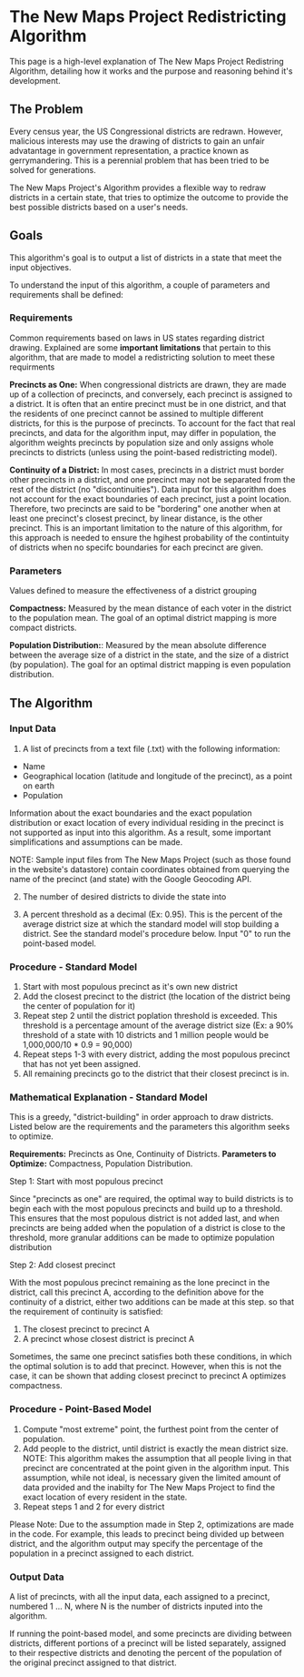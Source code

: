 # The New Maps Project Redistricting Algorithm

This page is a high-level explanation of The New Maps Project Redistring Algorithm, detailing how it works and the purpose and reasoning behind it's development.

## The Problem

Every census year, the US Congressional districts are redrawn. However, malicious interests may use the drawing of districts to gain an unfair advatantage in government representation, a practice known as gerrymandering. This is a perennial problem that has been tried to be solved for generations.

The New Maps Project's Algorithm provides a flexible way to redraw districts in a certain state, that tries to optimize the outcome to provide the best possible districts based on a user's needs.

## Goals

This algorithm's goal is to output a list of districts in a state that meet the input objectives.

To understand the input of this algorithm, a couple of parameters and requirements shall be defined:

### Requirements

Common requirements based on laws in US states regarding district drawing. Explained are some **important limitations** that pertain to this algorithm, that are made to model a redistricting solution to meet these requirments

**Precincts as One:** When congressional districts are drawn, they are made up of a collection of precincts, and conversely, each precinct is assigned to a district. It is often that an entire precinct must be in one district, and that the residents of one precinct cannot be assined to multiple different districts, for this is the purpose of precincts. To account for the fact that real precincts, and data for the algorithm input, may differ in population, the algorithm weights precincts by population size and only assigns whole precincts to districts (unless using the point-based redistricting model).

**Continuity of a District:** In most cases, precincts in a district must border other precincts in a district, and one precinct may not be separated from the rest of the district (no "discontinuities"). Data input for this algorithm does not account for the exact boundaries of each precinct, just a point location. Therefore, two precincts are said to be "bordering" one another when at least one precinct's closest precinct, by linear distance, is the other precinct. This is an important limitation to the nature of this algorithm, for this approach is needed to ensure the hgihest probability of the contintuity of districts when no specifc boundaries for each precinct are given. 

### Parameters
Values defined to measure the effectiveness of a district grouping

**Compactness:** Measured by the mean distance of each voter in the district to the population mean. The goal of an optimal district mapping is more compact districts.

**Population Distribution:**: Measured by the mean absolute difference between the average size of a district in the state, and the size of a district (by population). The goal for an optimal district mapping is even population distribution.

## The Algorithm

### Input Data

1. A list of precincts from a text file (.txt) with the following information:
- Name
- Geographical location (latitude and longitude of the precinct), as a point on earth
- Population

Information about the exact boundaries and the exact population distribution or exact location of every individual residing in the precinct is not supported as input into this algorithm. As a result, some important simplifications and assumptions can be made.

NOTE: Sample input files from The New Maps Project (such as those found in the website's datastore) contain coordinates obtained from querying the name of the precinct (and state) with the Google Geocoding API.

2. The number of desired districts to divide the state into

3. A percent threshold as a decimal (Ex: 0.95). This is the percent of the average district size at which the standard model will stop building a district. See the standard model's procedure below. Input "0" to run the point-based model.

### Procedure - Standard Model

1. Start with most populous precinct as it's own new district
2. Add the closest precinct to the district (the location of the district being the center of population for it)
3. Repeat step 2 until the district poplation threshold is exceeded. This threshold is a percentage amount of the average district size (Ex: a 90% threshold of a state with 10 districts and 1 million people would be 1,000,000/10 * 0.9 = 90,000)
4. Repeat steps 1-3 with every district, adding the most populous precinct that has not yet been assigned.
5. All remaining precincts go to the district that their closest precinct is in.

### Mathematical Explanation - Standard Model

This is a greedy, "district-building" in order approach to draw districts. Listed below are the requirements and the parameters this algorithm seeks to optimize.

**Requirements:** Precincts as One, Continuity of Districts.
**Parameters to Optimize:** Compactness, Population Distribution.

Step 1: Start with most populous precinct

Since "precincts as one" are required, the optimal way to build districts is to begin each with the most populous precincts and build up to a threshold. This ensures that the most populous district is not added last, and when precincts are being added when the population of a district is close to the threshold, more granular additions can be made to optimize population distribution

Step 2: Add closest precinct

With the most populous precinct remaining as the lone precinct in the district, call this precinct A, according to the definition above for the continuity of a district, either two additions can be made at this step. so that the requirement of continuity is satisfied:

  1. The closest precinct to precinct A
  2. A precinct whose closest district is precinct A

Sometimes, the same one precinct satisfies both these conditions, in which the optimal solution is to add that precinct. However, when this is not the case, it can be shown that adding closest precinct to precinct A optimizes compactness.



### Procedure - Point-Based Model

1. Compute "most extreme" point, the furthest point from the center of population.
2. Add people to the district, until district is exactly the mean district size. NOTE: This algorithm makes the assumption that all people living in that precinct are concentrated at the point given in the algorithm input. This assumption, while not ideal, is necessary given the limited amount of data provided and the inabilty for The New Maps Project to find the exact location of every resident in the state.
4. Repeat steps 1 and 2 for every district

Please Note: Due to the assumption made in Step 2, optimizations are made in the code. For example, this leads to precinct being divided up between district, and the algorithm output may specify the percentage of the population in a precinct assigned to each district.

### Output Data

A list of precincts, with all the input data, each assigned to a precinct, numbered 1 ... N, where N is the number of districts inputed into the algorithm.

If running the point-based model, and some precincts are dividing between districts, different portions of a precinct will be listed separately, assigned to their respective districts and denoting the percent of the population of the original precinct assigned to that district.




<!-- 
This algorithm is designed to be flexible and not a one-size-fits all approach. We recognize that a mathematically optimal solution in one regards is not optimal for other purposes.

A primary example of this would be the tradeoff between the average compactness and population distribution of districts in a state.  -->
